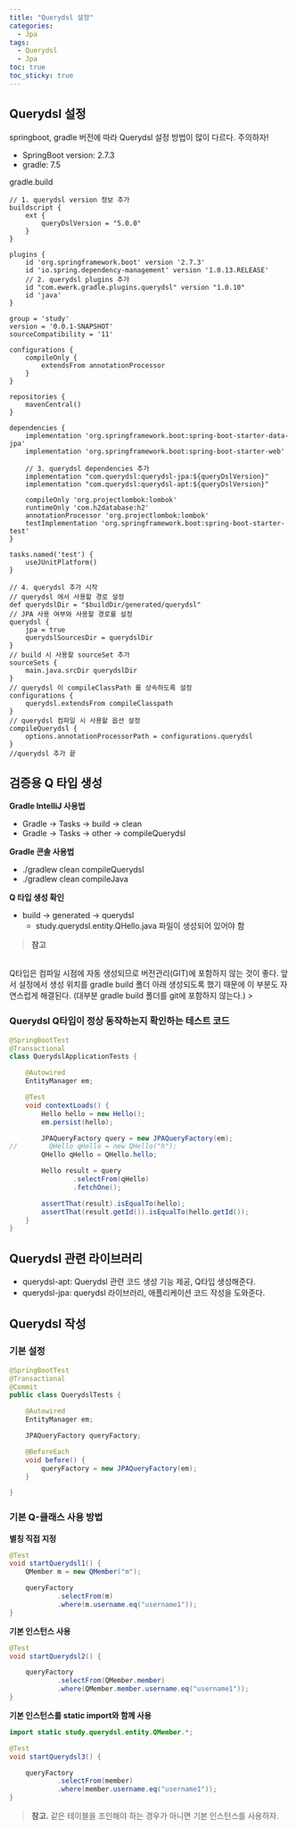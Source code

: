 ```yaml
---
title: "Querydsl 설정"
categories:
  - Jpa
tags:
  - Querydsl
  - Jpa
toc: true
toc_sticky: true
---
```


## Querydsl 설정

springboot, gradle 버전에 따라 Querydsl 설정 방법이 많이 다르다. 주의하자!

- SpringBoot version: 2.7.3
- gradle: 7.5

gradle.build
```
// 1. querydsl version 정보 추가
buildscript {
	ext {
		queryDslVersion = "5.0.0"
	}
}

plugins {
	id 'org.springframework.boot' version '2.7.3'
	id 'io.spring.dependency-management' version '1.0.13.RELEASE'
	// 2. querydsl plugins 추가
	id "com.ewerk.gradle.plugins.querydsl" version "1.0.10"
	id 'java'
}

group = 'study'
version = '0.0.1-SNAPSHOT'
sourceCompatibility = '11'

configurations {
	compileOnly {
		extendsFrom annotationProcessor
	}
}

repositories {
	mavenCentral()
}

dependencies {
	implementation 'org.springframework.boot:spring-boot-starter-data-jpa'
	implementation 'org.springframework.boot:spring-boot-starter-web'

	// 3. querydsl dependencies 추가
	implementation "com.querydsl:querydsl-jpa:${queryDslVersion}"
	implementation "com.querydsl:querydsl-apt:${queryDslVersion}"

	compileOnly 'org.projectlombok:lombok'
	runtimeOnly 'com.h2database:h2'
	annotationProcessor 'org.projectlombok:lombok'
	testImplementation 'org.springframework.boot:spring-boot-starter-test'
}

tasks.named('test') {
	useJUnitPlatform()
}

// 4. querydsl 추가 시작
// querydsl 에서 사용할 경로 설정
def querydslDir = "$buildDir/generated/querydsl"
// JPA 사용 여부와 사용할 경로를 설정
querydsl {
	jpa = true
	querydslSourcesDir = querydslDir
}
// build 시 사용할 sourceSet 추가
sourceSets {
	main.java.srcDir querydslDir
}
// querydsl 이 compileClassPath 를 상속하도록 설정
configurations {
	querydsl.extendsFrom compileClasspath
}
// querydsl 컴파일 시 사용할 옵션 설정
compileQuerydsl {
	options.annotationProcessorPath = configurations.querydsl
}
//querydsl 추가 끝
```

## 검증용 Q 타입 생성

**Gradle IntelliJ 사용법**

- Gradle → Tasks → build → clean
- Gradle → Tasks → other → compileQuerydsl

**Gradle 콘솔 사용법**

- ./gradlew clean compileQuerydsl
- ./gradlew clean compileJava

**Q 타입 생성 확인**

- build → generated → querydsl
    - study.querydsl.entity.QHello.java 파일이 생성되어 있어야 함

> **참고**
<br>
Q타입은 컴파일 시점에 자동 생성되므로 버전관리(GIT)에 포함하지 않는 것이 좋다. 앞서 설정에서 생성 위치를 gradle build 폴더 아래 생성되도록 했기 때문에 이 부분도 자연스럽게 해결된다. (대부분 gradle build 폴더를 git에 포함하지 않는다.)
>

### Querydsl Q타입이 정상 동작하는지 확인하는 테스트 코드

```java
@SpringBootTest
@Transactional
class QuerydslApplicationTests {

    @Autowired
    EntityManager em;

    @Test
    void contextLoads() {
        Hello hello = new Hello();
        em.persist(hello);

        JPAQueryFactory query = new JPAQueryFactory(em);
//        QHello qHello = new QHello("h");
        QHello qHello = QHello.hello;

        Hello result = query
                .selectFrom(qHello)
                .fetchOne();

        assertThat(result).isEqualTo(hello);
        assertThat(result.getId()).isEqualTo(hello.getId());
    }
}

```

## Querydsl 관련 라이브러리

- querydsl-apt: Querydsl 관련 코드 생성 기능 제공, Q타입 생성해준다.
- querydsl-jpa: querydsl 라이브러리, 애플리케이션 코드 작성을 도와준다.

## Querydsl 작성

### 기본 설정

```java
@SpringBootTest
@Transactional
@Commit
public class QuerydslTests {

    @Autowired
    EntityManager em;

    JPAQueryFactory queryFactory;

    @BeforeEach
    void before() {
        queryFactory = new JPAQueryFactory(em);
    }

}
```

### 기본 Q-클래스 사용 방법

**별칭 직접 지정**

```java
@Test
void startQuerydsl1() {
    QMember m = new QMember("m");

    queryFactory
            .selectFrom(m)
            .where(m.username.eq("username1"));
}
```

**기본 인스턴스 사용**

```java
@Test
void startQuerydsl2() {

    queryFactory
            .selectFrom(QMember.member)
            .where(QMember.member.username.eq("username1"));
}
```

**기본 인스턴스를 static import와 함께 사용**

```java
import static study.querydsl.entity.QMember.*;

@Test
void startQuerydsl3() {

    queryFactory
            .selectFrom(member)
            .where(member.username.eq("username1"));
}
```

> **참고.**
같은 테이블을 조인해야 하는 경우가 아니면 기본 인스턴스를 사용하자.
>